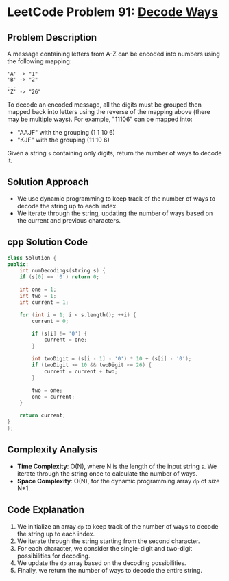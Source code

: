 # LeetCode Problem 91: [Decode Ways](https://leetcode.com/problems/decode-ways/)

## Problem Description
A message containing letters from A-Z can be encoded into numbers using the following mapping:
```
'A' -> "1"
'B' -> "2"
...
'Z' -> "26"
```
To decode an encoded message, all the digits must be grouped then mapped back into letters using the reverse of the mapping above (there may be multiple ways). For example, "11106" can be mapped into:
- "AAJF" with the grouping (1 1 10 6)
- "KJF" with the grouping (11 10 6)

Given a string `s` containing only digits, return the number of ways to decode it.

## Solution Approach
- We use dynamic programming to keep track of the number of ways to decode the string up to each index.
- We iterate through the string, updating the number of ways based on the current and previous characters.

## cpp Solution Code

```cpp
class Solution {
public:
    int numDecodings(string s) {
    if (s[0] == '0') return 0;

    int one = 1; 
    int two = 1;    
    int current = 1; 

    for (int i = 1; i < s.length(); ++i) {
        current = 0;

        if (s[i] != '0') {
            current = one;
        }

        int twoDigit = (s[i - 1] - '0') * 10 + (s[i] - '0');
        if (twoDigit >= 10 && twoDigit <= 26) {
            current = current + two;
        }

        two = one;
        one = current;
    }

    return current;
}
};
```

## Complexity Analysis
- **Time Complexity**: O(N), where N is the length of the input string `s`. We iterate through the string once to calculate the number of ways.
- **Space Complexity**: O(N), for the dynamic programming array `dp` of size N+1.

## Code Explanation
1. We initialize an array `dp` to keep track of the number of ways to decode the string up to each index.
2. We iterate through the string starting from the second character.
3. For each character, we consider the single-digit and two-digit possibilities for decoding.
4. We update the `dp` array based on the decoding possibilities.
5. Finally, we return the number of ways to decode the entire string.
